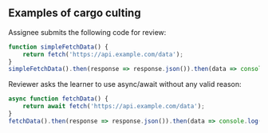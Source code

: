 ## Examples of cargo culting

Assignee submits the following code for review:
```javascript
function simpleFetchData() {
    return fetch('https://api.example.com/data');
}
simpleFetchData().then(response => response.json()).then(data => console.log(data));
```
Reviewer asks the learner to use async/await without any valid reason:
```javascript
async function fetchData() {
    return await fetch('https://api.example.com/data');
}
fetchData().then(response => response.json()).then(data => console.log(data));
```